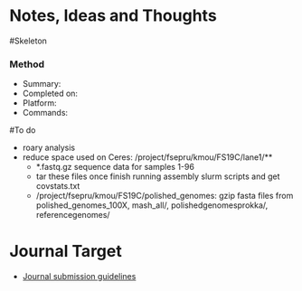 # Notes, Ideas and Thoughts

#Skeleton
### Method
* Summary:
* Completed on:
* Platform:
* Commands:

#To do
* roary analysis
* reduce space used on Ceres: /project/fsepru/kmou/FS19C/lane1/**
  * *.fastq.gz sequence data for samples 1-96
  * tar these files once finish running assembly slurm scripts and get covstats.txt
  * /project/fsepru/kmou/FS19C/polished_genomes: gzip fasta files from polished_genomes_100X, mash_all/, polishedgenomesprokka/, referencegenomes/

# Journal Target
* [Journal submission guidelines](link)
